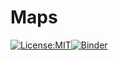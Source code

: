 # Maps
[![License:MIT](https://img.shields.io/badge/License-MIT-lightgray.svg?style=flt-square)](https://opensource.org/licenses/MIT)[![Binder](https://mybinder.org/badge_logo.svg)](https://mybinder.org/v2/gh/NASA-SMODE/Maps/HEAD)



